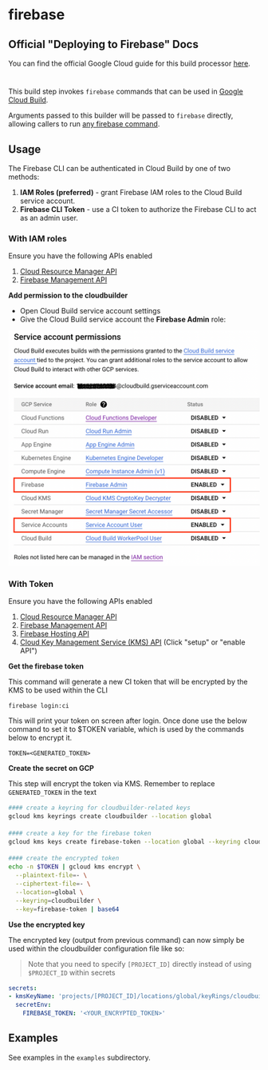 # firebase

## Official "Deploying to Firebase" Docs

You can find the official Google Cloud guide for this build processor [here](https://cloud.google.com/cloud-build/docs/deploying-builds/deploy-firebase).

#

This build step invokes `firebase` commands that can be used in [Google Cloud Build](https://cloud.google.com/cloud-build/).

Arguments passed to this builder will be passed to `firebase` directly,
allowing callers to run [any firebase
command](https://firebase.google.com/docs/cli/#command_reference).

## Usage

The Firebase CLI can be authenticated in Cloud Build by one of two methods:

1. **IAM Roles (preferred)** - grant Firebase IAM roles to the Cloud Build service account.
1. **Firebase CLI Token** - use a CI token to authorize the Firebase CLI to act as an admin user.

### With IAM roles

Ensure you have the following APIs enabled

1. [Cloud Resource Manager API](https://console.developers.google.com/apis/api/cloudresourcemanager.googleapis.com)
2. [Firebase Management API](https://console.developers.google.com/apis/api/firebase.googleapis.com)

**Add permission to the cloudbuilder**

- Open Cloud Build service account settings
- Give the Cloud Build service account the **Firebase Admin** role:

![service account settings](docs/service-account.png)


### With Token

Ensure you have the following APIs enabled

1. [Cloud Resource Manager API](https://console.developers.google.com/apis/api/cloudresourcemanager.googleapis.com)
2. [Firebase Management API](https://console.developers.google.com/apis/api/firebase.googleapis.com)
3. [Firebase Hosting API](https://console.developers.google.com/apis/api/firebasehosting.googleapis.com)
4. [Cloud Key Management Service (KMS) API](https://console.cloud.google.com/security/kms) (Click "setup" or "enable API")

**Get the firebase token**

This command will generate a new CI token that will be encrypted by the KMS to be used within the CLI

```
firebase login:ci
```
This will print your token on screen after login. Once done use the below command to set it to $TOKEN variable, which is used by the commands below to encrypt it.

```
TOKEN=<GENERATED_TOKEN>
```

**Create the secret on GCP**

This step will encrypt the token via KMS. Remember to replace `GENERATED_TOKEN` in the text

```bash
#### create a keyring for cloudbuilder-related keys
gcloud kms keyrings create cloudbuilder --location global

#### create a key for the firebase token
gcloud kms keys create firebase-token --location global --keyring cloudbuilder --purpose encryption

#### create the encrypted token
echo -n $TOKEN | gcloud kms encrypt \
  --plaintext-file=- \
  --ciphertext-file=- \
  --location=global \
  --keyring=cloudbuilder \
  --key=firebase-token | base64
```

**Use the encrypted key**

The encrypted key (output from previous command) can now simply be used within the cloudbuilder configuration file like so:

> Note that you need to specify `[PROJECT_ID]` directly instead of using `$PROJECT_ID` within secrets

```yaml
secrets:
- kmsKeyName: 'projects/[PROJECT_ID]/locations/global/keyRings/cloudbuilder/cryptoKeys/firebase-token'
  secretEnv:
    FIREBASE_TOKEN: '<YOUR_ENCRYPTED_TOKEN>'
```

## Examples

See examples in the `examples` subdirectory.

